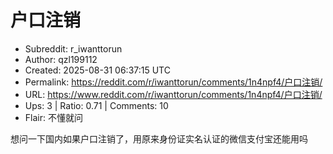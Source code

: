 # 户口注销

- Subreddit: r_iwanttorun
- Author: qzl199112
- Created: 2025-08-31 06:37:15 UTC
- Permalink: https://reddit.com/r/iwanttorun/comments/1n4npf4/户口注销/
- URL: https://www.reddit.com/r/iwanttorun/comments/1n4npf4/户口注销/
- Ups: 3 | Ratio: 0.71 | Comments: 10
- Flair: 不懂就问


想问一下国内如果户口注销了，用原来身份证实名认证的微信支付宝还能用吗

